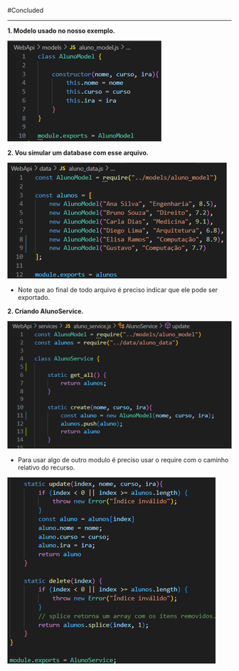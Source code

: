 
#Concluded 

---

**1. Modelo usado no nosso exemplo.**

![](../../../attachments/Pasted%20image%2020250706073903.png)

**2. Vou simular um database com esse arquivo.**

![](../../../attachments/Pasted%20image%2020250706073816.png)

- Note que ao final de todo arquivo é preciso indicar que ele pode ser exportado.

**2. Criando AlunoService.**

![](../../../attachments/Pasted%20image%2020250706080340.png)

- Para usar algo de outro modulo é preciso usar o require com o caminho relativo do recurso.

![](../../../attachments/Pasted%20image%2020250706080600.png)

